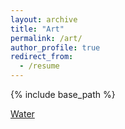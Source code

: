 ```yaml
---
layout: archive
title: "Art"
permalink: /art/
author_profile: true
redirect_from:
  - /resume
---
```


{% include base_path %}

[Water](cup.png)
